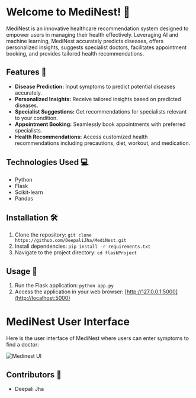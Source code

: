 # Welcome to MediNest! 🚀

MediNest is an innovative healthcare recommendation system designed to empower users in managing their health effectively. Leveraging AI and machine learning, MediNest accurately predicts diseases, offers personalized insights, suggests specialist doctors, facilitates appointment booking, and provides tailored health recommendations.

## Features 🌟
- **Disease Prediction:** Input symptoms to predict potential diseases accurately.
- **Personalized Insights:** Receive tailored insights based on predicted diseases.
- **Specialist Suggestions:** Get recommendations for specialists relevant to your condition.
- **Appointment Booking:** Seamlessly book appointments with preferred specialists.
- **Health Recommendations:** Access customized health recommendations including precautions, diet, workout, and medication.

## Technologies Used 💻
- Python
- Flask
- Scikit-learn
- Pandas

## Installation 🛠️
1. Clone the repository: `git clone https://github.com/DeepaliJha/MediNest.git`
2. Install dependencies: `pip install -r requirements.txt`
3. Navigate to the project directory: `cd flaskProject`

## Usage 📝
1. Run the Flask application: `python app.py`
2. Access the application in your web browser: [http://127.0.0.1:5000](http://localhost:5000)

# MediNest User Interface

Here is the user interface of MediNest where users can enter symptoms to find a doctor:

![Medinest UI](https://i.ibb.co/0r1MNSj/Whats-App-Image-2024-04-24-at-20-43-24.jpg)

## Contributors 🙌
- Deepali Jha
